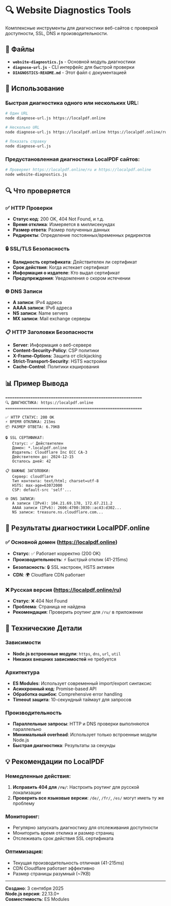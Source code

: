 # 🔍 Website Diagnostics Tools

Комплексные инструменты для диагностики веб-сайтов с проверкой доступности, SSL, DNS и производительности.

## 📁 Файлы

- **`website-diagnostics.js`** - Основной модуль диагностики
- **`diagnose-url.js`** - CLI интерфейс для быстрой проверки
- **`DIAGNOSTICS-README.md`** - Этот файл с документацией

## 🚀 Использование

### Быстрая диагностика одного или нескольких URL:

```bash
# Один URL
node diagnose-url.js https://localpdf.online

# Несколько URL
node diagnose-url.js https://localpdf.online https://localpdf.online/ru

# Показать справку
node diagnose-url.js
```

### Предустановленная диагностика LocalPDF сайтов:

```bash
# Проверяет https://localpdf.online/ru и https://localpdf.online
node website-diagnostics.js
```

## 🔍 Что проверяется

### ✅ HTTP Проверки
- **Статус код**: 200 OK, 404 Not Found, и т.д.
- **Время отклика**: Измеряется в миллисекундах
- **Размер ответа**: Размер полученных данных
- **Редиректы**: Определение постоянных/временных редиректов

### 🔒 SSL/TLS Безопасность
- **Валидность сертификата**: Действителен ли сертификат
- **Срок действия**: Когда истекает сертификат
- **Информация о издателе**: Кто выдал сертификат
- **Предупреждения**: Уведомления о скором истечении

### 🌐 DNS Записи
- **A записи**: IPv4 адреса
- **AAAA записи**: IPv6 адреса  
- **NS записи**: Name servers
- **MX записи**: Mail exchange серверы

### 📋 HTTP Заголовки Безопасности
- **Server**: Информация о веб-сервере
- **Content-Security-Policy**: CSP политики
- **X-Frame-Options**: Защита от clickjacking
- **Strict-Transport-Security**: HSTS настройки
- **Cache-Control**: Политики кэширования

## 📊 Пример Вывода

```
============================================================
🔍 ДИАГНОСТИКА: https://localpdf.online
============================================================

✅ HTTP СТАТУС: 200 OK
⚡ ВРЕМЯ ОТКЛИКА: 215ms
📦 РАЗМЕР ОТВЕТА: 6.79KB

🔒 SSL СЕРТИФИКАТ:
   Статус: ✅ Действителен
   Домен: *.localpdf.online
   Издатель: Cloudflare Inc ECC CA-3
   Действителен до: 2024-12-15
   Осталось дней: 42

📋 ВАЖНЫЕ ЗАГОЛОВКИ:
   Сервер: cloudflare
   Тип контента: text/html; charset=utf-8
   HSTS: max-age=63072000
   CSP: default-src 'self'...

🌐 DNS ЗАПИСИ:
   A записи (IPv4): 104.21.69.178, 172.67.211.2
   AAAA записи (IPv6): 2606:4700:3030::ac43:d302...
   NS записи: treasure.ns.cloudflare.com...
```

## 🚨 Результаты диагностики LocalPDF.online

### ✅ Основной домен (https://localpdf.online)
- **Статус**: ✅ Работает корректно (200 OK)
- **Производительность**: ⚡ Быстрый отклик (41-215ms)
- **Безопасность**: 🔒 SSL настроен, HSTS активен
- **CDN**: 🌍 Cloudflare CDN работает

### ❌ Русская версия (https://localpdf.online/ru)
- **Статус**: ❌ 404 Not Found
- **Проблема**: Страница не найдена
- **Рекомендация**: Проверить роутинг для `/ru/` в приложении

## 🔧 Технические Детали

### Зависимости
- **Node.js встроенные модули**: `https`, `dns`, `url`, `util`
- **Никаких внешних зависимостей** не требуется

### Архитектура
- **ES Modules**: Использует современный import/export синтаксис
- **Асинхронный код**: Promise-based API
- **Обработка ошибок**: Comprehensive error handling
- **Timeout защита**: 10-секундный таймаут для запросов

### Производительность  
- **Параллельные запросы**: HTTP и DNS проверки выполняются параллельно
- **Минимальный overhead**: Использует только встроенные модули Node.js
- **Быстрая диагностика**: Результаты за секунды

## 💡 Рекомендации по LocalPDF

### Немедленные действия:
1. **Исправить 404 для `/ru/`**: Настроить роутинг для русской локализации
2. **Проверить все языковые версии**: `/de/`, `/fr/`, `/es/` могут иметь ту же проблему

### Мониторинг:
- Регулярно запускать диагностику для отслеживания доступности
- Мониторить время отклика и размер страниц
- Отслеживать срок действия SSL сертификата

### Оптимизация:
- Текущая производительность отличная (41-215ms)
- CDN Cloudflare работает эффективно
- Размер страницы разумный (~7KB)

---

**Создано**: 3 сентября 2025  
**Node.js версия**: 22.13.0+  
**Совместимость**: ES Modules